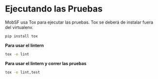 # Ejecutando las Pruebas

MobSF usa Tox para ejecutar las pruebas. Tox se deberá de instalar fuera del virtualenv.

```bash
pip install tox
```

**Para usar el lintern**

```bash
tox -e lint
```

**Para usar el lintern y correr las pruebas**

```bash
tox -e lint,test
```
